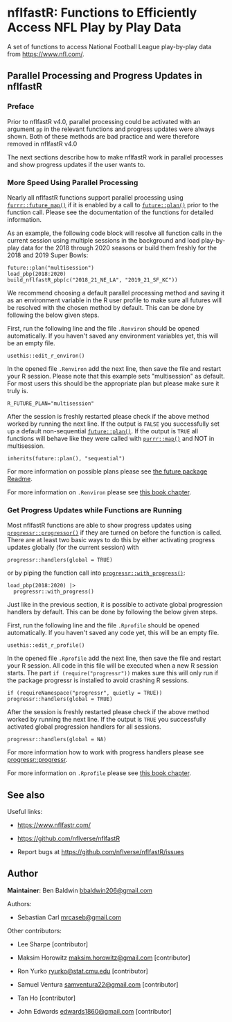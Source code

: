 # nflfastR: Functions to Efficiently Access NFL Play by Play Data

A set of functions to access National Football League play-by-play data
from <https://www.nfl.com/>.

## Parallel Processing and Progress Updates in nflfastR

### Preface

Prior to nflfastR v4.0, parallel processing could be activated with an
argument `pp` in the relevant functions and progress updates were always
shown. Both of these methods are bad practice and were therefore removed
in nflfastR v4.0

The next sections describe how to make nflfastR work in parallel
processes and show progress updates if the user wants to.

### More Speed Using Parallel Processing

Nearly all nflfastR functions support parallel processing using
[`furrr::future_map()`](https://furrr.futureverse.org/reference/future_map.html)
if it is enabled by a call to
[`future::plan()`](https://future.futureverse.org/reference/plan.html)
prior to the function call. Please see the documentation of the
functions for detailed information.

As an example, the following code block will resolve all function calls
in the current session using multiple sessions in the background and
load play-by-play data for the 2018 through 2020 seasons or build them
freshly for the 2018 and 2019 Super Bowls:

    future::plan("multisession")
    load_pbp(2018:2020)
    build_nflfastR_pbp(c("2018_21_NE_LA", "2019_21_SF_KC"))

We recommend choosing a default parallel processing method and saving it
as an environment variable in the R user profile to make sure all
futures will be resolved with the chosen method by default. This can be
done by following the below given steps.

First, run the following line and the file `.Renviron` should be opened
automatically. If you haven't saved any environment variables yet, this
will be an empty file.

    usethis::edit_r_environ()

In the opened file `.Renviron` add the next line, then save the file and
restart your R session. Please note that this example sets
"multisession" as default. For most users this should be the appropriate
plan but please make sure it truly is.

    R_FUTURE_PLAN="multisession"

After the session is freshly restarted please check if the above method
worked by running the next line. If the output is `FALSE` you
successfully set up a default non-sequential
[`future::plan()`](https://future.futureverse.org/reference/plan.html).
If the output is `TRUE` all functions will behave like they were called
with [`purrr::map()`](https://purrr.tidyverse.org/reference/map.html)
and NOT in multisession.

    inherits(future::plan(), "sequential")

For more information on possible plans please see [the future package
Readme](https://github.com/futureverse/future/blob/develop/README.md).

For more information on `.Renviron` please see [this book
chapter](https://rstats.wtf/r-startup.html).

### Get Progress Updates while Functions are Running

Most nflfastR functions are able to show progress updates using
[`progressr::progressor()`](https://progressr.futureverse.org/reference/progressor.html)
if they are turned on before the function is called. There are at least
two basic ways to do this by either activating progress updates globally
(for the current session) with

    progressr::handlers(global = TRUE)

or by piping the function call into
[`progressr::with_progress()`](https://progressr.futureverse.org/reference/with_progress.html):

    load_pbp(2018:2020) |>
      progressr::with_progress()

Just like in the previous section, it is possible to activate global
progression handlers by default. This can be done by following the below
given steps.

First, run the following line and the file `.Rprofile` should be opened
automatically. If you haven't saved any code yet, this will be an empty
file.

    usethis::edit_r_profile()

In the opened file `.Rprofile` add the next line, then save the file and
restart your R session. All code in this file will be executed when a
new R session starts. The part `if (require("progressr"))` makes sure
this will only run if the package progressr is installed to avoid
crashing R sessions.

    if (requireNamespace("progressr", quietly = TRUE)) progressr::handlers(global = TRUE)

After the session is freshly restarted please check if the above method
worked by running the next line. If the output is `TRUE` you
successfully activated global progression handlers for all sessions.

    progressr::handlers(global = NA)

For more information how to work with progress handlers please see
[progressr::progressr](https://progressr.futureverse.org/reference/progressr.html).

For more information on `.Rprofile` please see [this book
chapter](https://rstats.wtf/r-startup.html).

## See also

Useful links:

- <https://www.nflfastr.com/>

- <https://github.com/nflverse/nflfastR>

- Report bugs at <https://github.com/nflverse/nflfastR/issues>

## Author

**Maintainer**: Ben Baldwin <bbaldwin206@gmail.com>

Authors:

- Sebastian Carl <mrcaseb@gmail.com>

Other contributors:

- Lee Sharpe \[contributor\]

- Maksim Horowitz <maksim.horowitz@gmail.com> \[contributor\]

- Ron Yurko <ryurko@stat.cmu.edu> \[contributor\]

- Samuel Ventura <samventura22@gmail.com> \[contributor\]

- Tan Ho \[contributor\]

- John Edwards <edwards1860@gmail.com> \[contributor\]
